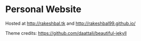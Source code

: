 # Personal Website
Hosted at http://rakeshbal.tk and http://rakeshbal99.github.io/

Theme credits: https://github.com/daattali/beautiful-jekyll